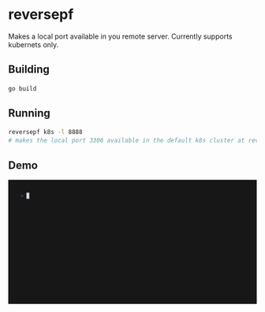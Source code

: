 # reversepf

Makes a local port available in you remote server. Currently supports kubernets only.

## Building

```bash
go build
```

## Running

```bash
reversepf k8s -l 8888
# makes the local port 3306 available in the default k8s cluster at reversepf.reversepf:8888
```

## Demo

![Demo](./assets/demo.gif)
